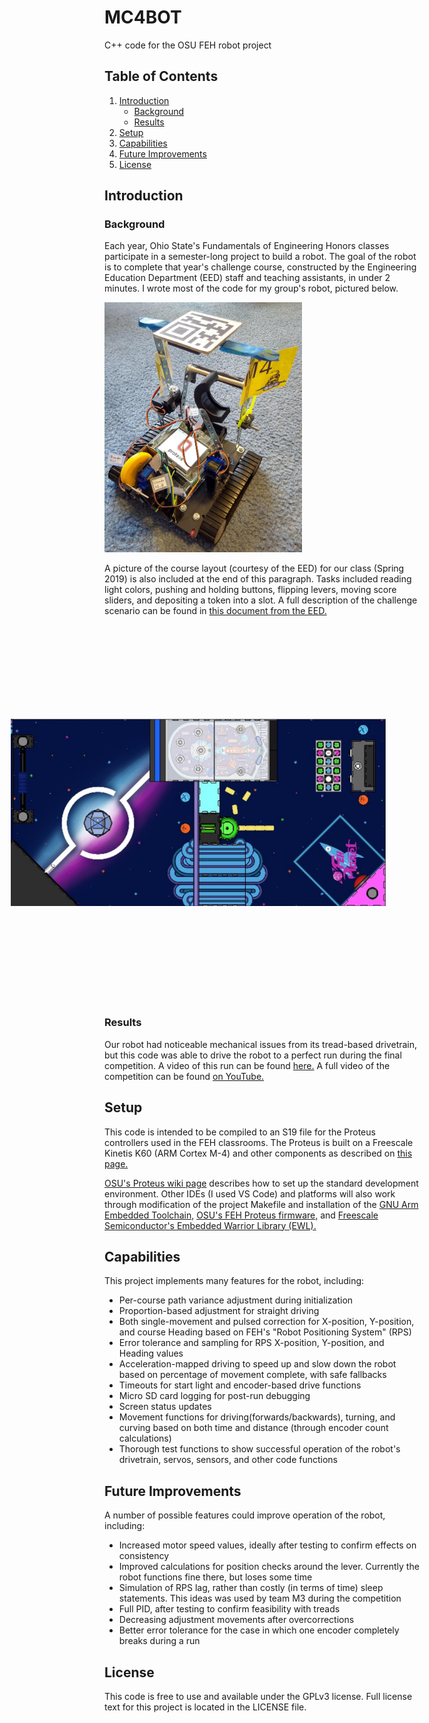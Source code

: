 # MC4BOT
C++ code for the OSU FEH robot project


## Table of Contents
1. [Introduction](#introduction)
    - [Background](#background)
    - [Results](#results)
2. [Setup](#setup)
3. [Capabilities](#capabilities)
4. [Future Improvements](#future-improvements)
5. [License](#license)


## Introduction
### Background
Each year, Ohio State's Fundamentals of Engineering Honors classes participate in a semester-long project to build a robot. The goal of the robot is to complete that year's challenge course, constructed by the Engineering Education Department (EED) staff and teaching assistants, in under 2 minutes. I wrote most of the code for my group's robot, pictured below.

<img src="images/M4-Robot.jpg" height="400" alt="Team M4 Robot Picture" >

A picture of the course layout (courtesy of the EED) for our class (Spring 2019) is also included at the end of this paragraph. Tasks included reading light colors, pushing and holding buttons, flipping levers, moving score sliders, and depositing a token into a slot. A full description of the challenge scenario can be found in [this document from the EED.](https://osu.app.box.com/s/zog158rufpkat23gt6ziwpx3r4wr000b)

<img src="images/Arcade-Course-CAD-2019.jpg" height="600" style="transform:rotate(270deg);" alt="Course Layout Design" >


### Results
Our robot had noticeable mechanical issues from its tread-based drivetrain, but this code was able to drive the robot to a perfect run during the final competition. A video of this run can be found [here.](https://youtu.be/jPylJhgtDp8?t=7669) A full video of the competition can be found [on YouTube.](https://youtu.be/jPylJhgtDp8)


## Setup
This code is intended to be compiled to an S19 file for the Proteus controllers used in the FEH classrooms. The Proteus is built on a Freescale Kinetis K60 (ARM Cortex M-4) and other components as described on [this page.](http://u.osu.edu/fehproteus/introduction/hardware/)

[OSU's Proteus wiki page](http://u.osu.edu/fehproteus/qt-environment/install-guide/) describes how to set up the standard development environment. Other IDEs (I used VS Code) and platforms will also work through modification of the project Makefile and installation of the [GNU Arm Embedded Toolchain,](https://developer.arm.com/tools-and-software/open-source-software/developer-tools/gnu-toolchain/gnu-rm/downloads) [OSU's FEH Proteus firmware,](https://code.osu.edu/fehelectronics/fehproteusfirmware) and [Freescale Semiconductor's Embedded Warrior Library (EWL).](https://community.nxp.com/docs/DOC-93277)


## Capabilities
This project implements many features for the robot, including:
* Per-course path variance adjustment during initialization
* Proportion-based adjustment for straight driving
* Both single-movement and pulsed correction for X-position, Y-position, and course Heading based on FEH's "Robot Positioning System" (RPS)
* Error tolerance and sampling for RPS X-position, Y-position, and Heading values
* Acceleration-mapped driving to speed up and slow down the robot based on percentage of movement complete, with safe fallbacks
* Timeouts for start light and encoder-based drive functions
* Micro SD card logging for post-run debugging
* Screen status updates
* Movement functions for driving(forwards/backwards), turning, and curving based on both time and distance (through encoder count calculations)
* Thorough test functions to show successful operation of the robot's drivetrain, servos, sensors, and other code functions


## Future Improvements
A number of possible features could improve operation of the robot, including:
* Increased motor speed values, ideally after testing to confirm effects on consistency
* Improved calculations for position checks around the lever. Currently the robot functions fine there, but loses some time
* Simulation of RPS lag, rather than costly (in terms of time) sleep statements. This ideas was used by team M3 during the competition
* Full PID, after testing to confirm feasibility with treads
* Decreasing adjustment movements after overcorrections
* Better error tolerance for the case in which one encoder completely breaks during a run


## License
This code is free to use and available under the GPLv3 license. Full license text for this project is located in the LICENSE file.